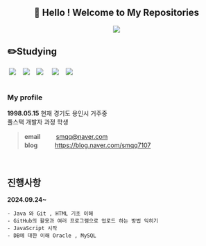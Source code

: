 <center>
  
## 🐰 Hello ! Welcome to My Repositories 

<div align= "center">
    <img src="https://capsule-render.vercel.app/api?type=wave&color=0:f1d3ce,100:f7f5d4&height=120&text=Welcome!&animation=fadeIn&fontColor=bbd0e8&fontSize=50" />
    </div>
    

</center>








## ✏️Studying  
 
&nbsp;<img src="https://img.shields.io/badge/Git-F05032?style=flat-square&logo=git&logoColor=white"/> &nbsp;&nbsp;
<img src="https://img.shields.io/badge/HTML5-E34F26?style=flat-square&logo=html5&logoColor=white"/>&nbsp;&nbsp;&nbsp;
<img src="https://img.shields.io/badge/java-007396?style=flat-square&logo=java&logoColor=white"/> &nbsp;&nbsp;&nbsp;
<img src="https://img.shields.io/badge/GitHub-181717?style=flat-square&logo=GitHub&logoColor=white"/>&nbsp;&nbsp;&nbsp;
<img src="https://img.shields.io/badge/JavaScript-F7DF1E?style=for-the-badge&logo=JavaScript&logoColor=white">



#
### My profile

**1998.05.15**  현재 경기도 용인시 거주중 \
풀스택 개발자 과정 학생

> **email** 　　  smqq@naver.com \
> **blog**&nbsp;&nbsp; 　　https://blog.naver.com/smqq7107 


   
<br>   
   



## 진행사항
<b>2024.09.24~</b>

    - Java 와 Git , HTML 기초 이해 
    - GitHub의 활용과 여러 프로그램으로 업로드 하는 방법 익히기
    - JavaScript 시작
    - DB에 대한 이해 Oracle , MySQL
